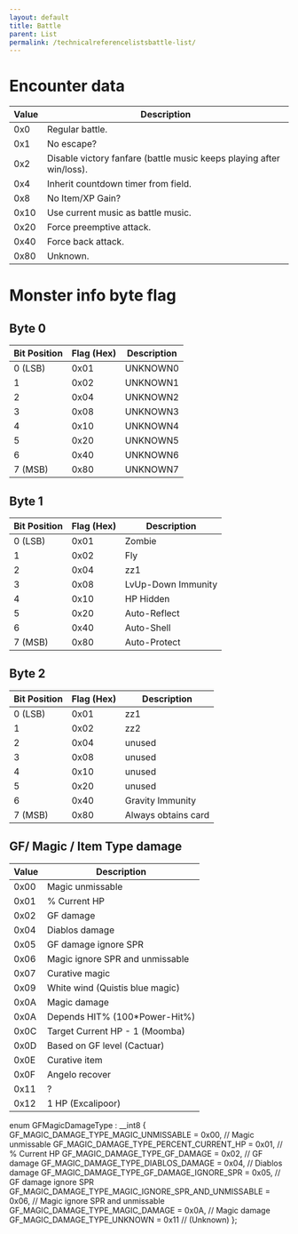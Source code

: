 ```yaml
---
layout: default
title: Battle
parent: List
permalink: /technicalreferencelistsbattle-list/
---
```



# Encounter data

| Value | Description                                                          |
|-------|----------------------------------------------------------------------|
| 0x0   | Regular battle.                                                      |
| 0x1   | No escape?                                                           |
| 0x2   | Disable victory fanfare (battle music keeps playing after win/loss). |
| 0x4   | Inherit countdown timer from field.                                  |
| 0x8   | No Item/XP Gain?                                                     |
| 0x10  | Use current music as battle music.                                   |
| 0x20  | Force preemptive attack.                                             |
| 0x40  | Force back attack.                                                   |
| 0x80  | Unknown.                                                             |

# Monster info byte flag


## Byte 0

| Bit Position | Flag (Hex) | Description |
|--------------|------------|-------------|
| 0 (LSB)      | 0x01       | UNKNOWN0    |
| 1            | 0x02       | UNKNOWN1    |
| 2            | 0x04       | UNKNOWN2    |
| 3            | 0x08       | UNKNOWN3    |
| 4            | 0x10       | UNKNOWN4    |
| 5            | 0x20       | UNKNOWN5    |
| 6            | 0x40       | UNKNOWN6    |
| 7 (MSB)      | 0x80       | UNKNOWN7    |


## Byte 1

| Bit Position | Flag (Hex) | Description           |
|--------------|------------|-----------------------|
| 0 (LSB)      | 0x01       | Zombie                |
| 1            | 0x02       | Fly                   |
| 2            | 0x04       | zz1                   |
| 3            | 0x08       | LvUp-Down Immunity    |
| 4            | 0x10       | HP Hidden             |
| 5            | 0x20       | Auto-Reflect          |
| 6            | 0x40       | Auto-Shell            |
| 7 (MSB)      | 0x80       | Auto-Protect          |

## Byte 2

| Bit Position | Flag (Hex) | Description           |
|--------------|------------|-----------------------|
| 0 (LSB)      | 0x01       | zz1                   |
| 1            | 0x02       | zz2                   |
| 2            | 0x04       | unused                |
| 3            | 0x08       | unused                |
| 4            | 0x10       | unused                |
| 5            | 0x20       | unused                |
| 6            | 0x40       | Gravity Immunity      |
| 7 (MSB)      | 0x80       | Always obtains card   |

## GF/ Magic / Item Type damage

| Value | Description                     |
|-------|---------------------------------|
| 0x00  | Magic unmissable                |
| 0x01  | % Current HP                    |
| 0x02  | GF damage                       |
| 0x04  | Diablos damage                  |
| 0x05  | GF damage ignore SPR            |
| 0x06  | Magic ignore SPR and unmissable |
| 0x07  | Curative magic                  |
| 0x09  | White wind (Quistis blue magic) |
| 0x0A  | Magic damage                    |
| 0x0A  | Depends HIT% (100*Power-Hit%)   |
| 0x0C  | Target Current HP - 1 (Moomba)  |
| 0x0D  | Based on GF level (Cactuar)     |
| 0x0E  | Curative item                   |
| 0x0F  | Angelo recover                  |
| 0x11  | ?                               |
| 0x12  | 1 HP (Excalipoor)               |


enum GFMagicDamageType : __int8 {
    GF_MAGIC_DAMAGE_TYPE_MAGIC_UNMISSABLE               = 0x00, // Magic unmissable
    GF_MAGIC_DAMAGE_TYPE_PERCENT_CURRENT_HP             = 0x01, // % Current HP
    GF_MAGIC_DAMAGE_TYPE_GF_DAMAGE                      = 0x02, // GF damage
    GF_MAGIC_DAMAGE_TYPE_DIABLOS_DAMAGE                 = 0x04, // Diablos damage
    GF_MAGIC_DAMAGE_TYPE_GF_DAMAGE_IGNORE_SPR           = 0x05, // GF damage ignore SPR
    GF_MAGIC_DAMAGE_TYPE_MAGIC_IGNORE_SPR_AND_UNMISSABLE = 0x06, // Magic ignore SPR and unmissable
    GF_MAGIC_DAMAGE_TYPE_MAGIC_DAMAGE                   = 0x0A, // Magic damage
    GF_MAGIC_DAMAGE_TYPE_UNKNOWN                        = 0x11  // (Unknown)
};






